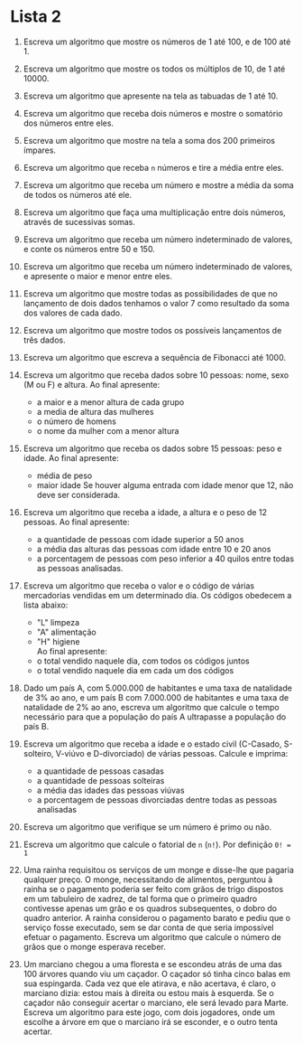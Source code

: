 # Lista 2

1. Escreva um algoritmo que mostre os números de 1 até 100, e de 100 até 1.

2. Escreva um algoritmo que mostre os todos os múltiplos de 10, de 1 até 10000.

3. Escreva um algoritmo que apresente na tela as tabuadas de 1 até 10.

4. Escreva um algoritmo que receba dois números e mostre o somatório dos números entre eles.

5. Escreva um algoritmo que mostre na tela a soma dos 200 primeiros ímpares.

6. Escreva um algoritmo que receba `n` números e tire a média entre eles.

7. Escreva um algoritmo que receba um número e mostre a média da soma de todos os números até ele.

8. Escreva um algoritmo que faça uma multiplicação entre dois números, através de sucessivas somas.

9. Escreva um algoritmo que receba um número indeterminado de valores, e conte os números entre 50 e 150.

10. Escreva um algoritmo que receba um número indeterminado de valores, e apresente o maior e menor entre eles.

11. Escreva um algoritmo que mostre todas as possibilidades de
que no lançamento de dois dados tenhamos o valor 7 como resultado da
soma dos valores de cada dado.

12. Escreva um algoritmo que mostre todos os possíveis lançamentos de três dados.

13. Escreva um algoritmo que escreva a sequência de Fibonacci até 1000.

14. Escreva um algoritmo que receba dados sobre 10 pessoas: nome, sexo (M ou F) e altura. Ao final apresente:
    * a maior e a menor altura de cada grupo
    * a media de altura das mulheres
    * o número de homens
    * o nome da mulher com a menor altura

15. Escreva um algoritmo que receba os dados sobre 15 pessoas: peso e idade. Ao final apresente:
    * média de peso
    * maior idade
Se houver alguma entrada com idade menor que 12, não deve ser considerada.

16. Escreva um algoritmo que receba a idade, a altura e o peso de 12
pessoas. Ao final apresente:
    * a quantidade de pessoas com idade superior a 50 anos
    * a média das alturas das pessoas com idade entre 10 e 20 anos
    * a porcentagem de pessoas com peso inferior a 40 quilos entre todas
as pessoas analisadas.

17. Escreva um algoritmo que receba o valor e o código de várias mercadorias vendidas em um determinado dia. Os códigos obedecem a lista abaixo:
    * "L" limpeza
    * "A" alimentação
    * "H" higiene  
Ao final apresente:
    * o total vendido naquele dia, com todos os códigos juntos
    * o total vendido naquele dia em cada um dos códigos

18. Dado um país A, com 5.000.000 de habitantes e uma taxa de natalidade de
3% ao ano, e um país B com 7.000.000 de habitantes e uma taxa de
natalidade de 2% ao ano, escreva um algoritmo que calcule o tempo necessário para que a
população do país A ultrapasse a população do país B.

19. Escreva um algoritmo que receba a idade e o estado civil (C-Casado, S-solteiro,
V-viúvo e D-divorciado) de várias pessoas. Calcule e imprima:
    * a quantidade de pessoas casadas
    * a quantidade de pessoas solteiras
    * a média das idades das pessoas viúvas
    * a porcentagem de pessoas divorciadas dentre todas as pessoas analisadas

20. Escreva um algoritmo que verifique se um número é primo ou não.

21. Escreva um algoritmo que calcule o fatorial de `n` (`n!`). Por definição `0! = 1` 

22. Uma rainha requisitou os serviços de um monge e disse-lhe que pagaria
qualquer preço. O monge, necessitando de alimentos, perguntou à rainha se
o pagamento poderia ser feito com grãos de trigo dispostos em um tabuleiro
de xadrez, de tal forma que o primeiro quadro contivesse apenas um grão e
os quadros subsequentes, o dobro do quadro anterior. A rainha considerou
o pagamento barato e pediu que o serviço fosse executado, sem se dar conta
de que seria impossível efetuar o pagamento. Escreva um algoritmo que calcule 
o número de grãos que o monge esperava receber.

23. Um marciano chegou a uma floresta e se escondeu atrás de uma das 100
árvores quando viu um caçador. O caçador só tinha cinco balas em sua
espingarda. Cada vez que ele atirava, e não acertava, é claro, o marciano
dizia: estou mais à direita ou estou mais à esquerda. Se o caçador não
conseguir acertar o marciano, ele será levado para Marte. Escreva um algoritmo para este
jogo, com dois jogadores, onde um escolhe a árvore em que o marciano irá
se esconder, e o outro tenta acertar.